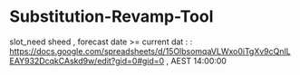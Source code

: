 # Substitution-Revamp-Tool

slot_need sheed , forecast date >= current dat : <Need robot> : https://docs.google.com/spreadsheets/d/15OlbsomqaVLWxo0iTgXv9cQnlLEAY932DcqkCAskd9w/edit?gid=0#gid=0 , AEST 14:00:00
